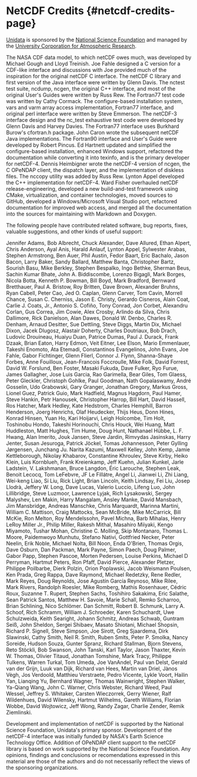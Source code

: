 NetCDF Credits {#netcdf-credits-page}
==============

[Unidata](http://www.unidata.ucar.edu/) is sponsored by the [National
Science Foundation](http://www.nsf.gov/) and managed by the [University
Corporation for Atmospheric Research](http://www.ucar.edu/).

The NASA CDF data model, to which netCDF owes much, was developed by
Michael Gough and Lloyd Treinish. Joe Fahle designed a C version for a
CDF-like interface and discussions with Joe provided much of the
inspiration for the original netCDF C interface. The netCDF C library
and first version of the Java interface were written by Glenn Davis. The
nctest test suite, ncdump, ncgen, the original C++ interface, and most
of the original User's Guides were written by Russ Rew. The Fortran77
test code was written by Cathy Cormack. The configure-based installation
system, vars and varm array access implementation, Fortran77 interface,
and original perl interface were written by Steve Emmerson. The netCDF-3
interface design and the nc\_test exhaustive test code were developed by
Glenn Davis and Harvey Davies. The Fortran77 interface uses Burkhard
Burow's cfortran.h package. John Caron wrote the subsequent netCDF Java
implementations. The Fortran90 interface and User's Guide were developed
by Robert Pincus. Ed Hartnett updated and simplified the configure-based
installation, enhanced Windows support, refactored the documentation
while converting it into texinfo, and is the primary developer for
netCDF-4. Dennis Heimbigner wrote the netCDF-4 version of ncgen, the C
OPeNDAP client, the dispatch layer, and the implementation of diskless
files. The nccopy utility was added by Russ Rew. Lynton Appel developed
the C++ implementation for netCDF-4. Ward Fisher overhauled netCDF release-engineering, developed a new build-and-test framework using CMake, virtualization, and container technologies, moved sources to GitHub, developed a Windows/Microsoft Visual Studio port, refactored documentation for improved web access, and merged all the documentation into the sources for maintaining with Markdown and Doxygen.

The following people have contributed related software, bug reports,
fixes, valuable suggestions, and other kinds of useful support:

Jennifer Adams, Bob Albrecht, Chuck Alexander, Dave Allured, Ethan
Alpert, Chris Anderson, Ayal Anis, Harald Anlauf, Lynton Appel,
Sylwester Arabas, Stephen Armstrong, Ben Auer, Phil Austin, Fedor Baart,
Eric Bachalo, Jason Bacon, Larry Baker, Sandy Ballard, Matthew Banta,
Christopher Bartz, Sourish Basu, Mike Berkley, Stephen Bespalko, Ingo
Bethke, Sherman Beus, Sachin Kumar Bhate, John A. Biddiscombe, Lorenzo
Bigagli, Mark Borges, Nicola Botta, Kenneth P. Bowman, Bill Boyd, Mark
Bradford, Bernward Bretthauer, Paul A. Bristow, Roy Britten, Dave Brown,
Alexander Bruhns, Ryan Cabell, Peter Cao, Jed O. Caplan, Glenn Carver,
Tom Cavin, Morrell Chance, Susan C. Cherniss, Jason E. Christy, Gerardo
Cisneros, Alain Coat, Carlie J. Coats, Jr., Antonio S. Cofiño, Tony
Conrad, Jon Corbet, Alexandru Corlan, Gus Correa, Jim Cowie, Alex
Crosby, Arlindo da Silva, Chris Dallimore, Rick Danielson, Alan Dawes,
Donald W. Denbo, Charles R. Denham, Arnaud Desitter, Sue Dettling, Steve
Diggs, Martin Dix, Michael Dixon, Jacek Dlugosz, Alastair Doherty,
Charles Doutriaux, Bob Drach, Ludovic Drouineau, Huaiyu Duan, Patrice
Dumas, Paul J. Durack, Frank Dzaak, Brian Eaton, Harry Edmon, Veit
Eitner, Lee Elson, Mario Emmenlauer, Takeshi Enomoto, Ata Etemadi,
Constantinos Evangelinos, John Evans, Joe Fahle, Gabor Fichtinger, Glenn
Flierl, Connor J. Flynn, Shanna-Shaye Forbes, Anne Fouilloux,
Jean-Francois Foccroulle, Mike Folk, David Forrest, David W. Forslund,
Ben Foster, Masaki Fukuda, Dave Fulker, Ryo Furue, James Gallagher, Jose
Luis Garcia, Rao Garimella, Bear Giles, Tom Glaess, Peter Gleckler,
Christoph Gohlke, Paul Goodman, Nath Gopalaswamy, André Gosselin, Udo
Grabowski, Gary Granger, Jonathan Gregory, Markus Gross, Lionel Guez,
Patrick Guio, Mark Hadfield, Magnus Hagdorn, Paul Hamer, Steve Hankin,
Petr Hanousek, Christopher Harrop, Bill Hart, David Hassell, Ros
Hatcher, Mark Hedley, Kate Hedstrom, Charles Hemphill, Barron Henderson,
Joerg Henrichs, Olaf Heudecker, Thijs Heus, Donn Hines, Konrad Hinsen,
Yuan Ho, Kari Hoijarvi, Leigh Holcombe, Tim Holt, Toshinobu Hondo,
Takeshi Horinouchi, Chris Houck, Wei Huang, Matt Huddleston, Matt
Hughes, Tim Hume, Doug Hunt, Nathanael Hübbe, L. F. Hwang, Alan Imerito,
Jouk Jansen, Steve Jardin, Rimvydas Jasinskas, Harry Jenter, Susan
Jesuroga, Patrick Jöckel, Tomas Johannesson, Peter Gylling Jørgensen,
Junchang Ju. Narita Kazumi, Maxwell Kelley, John Kemp, Jamie
Kettleborough, Nikolay Khabarov, Constantine Khroulev, Steve Kirby,
Heiko Klein, Luis Kornblueh, Frank Kreienkamp, Jeff Kuehn, Julian
Kunkel, Jarle Ladstein, V. Lakshmanan, Bruce Langdon, Éric Larouche,
Stephen Leak, Benoit Lecocq, Tom LeFebvre, JF Le Fillátre, Angel Li,
Jianwei Li, Zhi Liang, Wei-keng Liao, Si Liu, Rick Light, Brian Lincoln,
Keith Lindsay, Fei Liu, Josep Llodrà, Jeffery W. Long, Dave Lucas,
Valerio Luccio, Lifeng Luo, John Lillibridge, Steve Luzmoor, Lawrence
Lyjak, Rich Lysakowski, Sergey Malyshev, Len Makin, Harry Mangalam,
Ansley Manke, David Mansbach, Jim Mansbridge, Andreas Manschke, Chris
Marquardt, Marinna Martini, William C. Mattison, Craig Mattocks, Sean
McBride, Mike McCarrick, Bill McKie, Ron Melton, Roy Mendelssohn, Pavel
Michna, Barb Mihalas, Henry LeRoy Miller Jr., Philip Miller, Rakesh
Mithal, Masahiro Miiyaki, Kengo Miyamoto, Tushar Mohan, Christine C.
Molling, Skip Montanaro, Thomas L. Moore, Paidemwoyo Munhutu, Stefano
Nativi, Gottfried Necker, Peter Neelin, Erik Noble, Michael Nolta, Bill
Noon, Enda O'Brien, Thomas Orgis, Dave Osburn, Dan Packman, Mark Payne,
Simon Paech, Doug Palmer, Gabor Papp, Stephen Pascoe, Morten Pedersen,
Louise Perkins, Michael D Perryman, Hartmut Peters, Ron Pfaff, David
Pierce, Alexander Pletzer, Philippe Poilbarbe, Dierk Polzin, Orion
Poplawski, Jacob Weismann Poulsen, Ken Prada, Greg Rappa, Dave Raymond,
Michael Redetzky, Rene Redler, Mark Reyes, Doug Reynolds, Jose Agustín
García Reynoso, Mike Rilee, Mark Rivers, Randolph Roesler, Mike Romberg,
Mathis Rosenhauer, Cédric Roux, Suzanne T. Rupert, Stephen Sachs,
Toshihiro Sakakima, Eric Salathe, Sean Patrick Santos, Matthew H.
Savoie, Marie Schall, Remko Scharroo, Brian Schlining, Nico Schlömer.
Dan Schmitt, Robert B. Schmunk, Larry A. Schoof, Rich Schramm, William
J. Schroeder, Karen Schuchardt, Uwe Schulzweida, Keith Searight, Johann
Schmitz, Andreas Schwab, Guntram Seiß, John Sheldon, Sergei Shibaev,
Masato Shiotani, Michael Shopsin, Richard P. Signell, Steve Simpson, Joe
Sirott, Greg Sjaardema, Dirk Slawinski, Cathy Smith, Neil R. Smith,
Ruben Smits, Peter P. Smolka, Nancy Soreide, Hudson Souza, Gunter
Spranz, Richard Stallman, Bjorn Stevens, Reto Stöckli, Bob Swanson, John
Tanski, Karl Taylor, Jason Thaxter, Kevin W. Thomas, Olivier Titaud,
Jonathan Tomshine, Mark Tracy, Philippe Tulkens, Warren Turkal, Tom
Umeda, Joe VanAndel, Paul van Delst, Gerald van der Grijn, Luuk van
Dijk, Richard van Hees, Martin van Driel, Jànos Vègh, Jos Verdoold,
Matthieu Verstraete, Pedro Vicente, Lykle Voort, Hailin Yan, Lianqing
Yu, Bernhard Wagner, Thomas Wainwright, Stephen Walker, Ya-Qiang Wang,
John C. Warner, Chris Webster, Richard Weed, Paul Wessel, Jeffrey S.
Whitaker, Carsten Wieczorrek, Gerry Wiener, Ralf Wildenhues, David
Wilensky, Hartmut Wilhelms, Gareth Williams, Florian Wobbe, David
Wojtowicz, Jeff Wong, Randy Zagar, Charlie Zender, Remik Ziemlinski.

Development and implementation of netCDF is supported by the National
Science Foundation, Unidata's primary sponsor. Development of the
netCDF-4 interface was initially funded by NASA's Earth Science
Technology Office. Addition of OPeNDAP client support to the netCDF
library is based on work supported by the National Science Foundation.
Any opinions, findings and conclusions or recomendations expressed in
this material are those of the authors and do not necessarily reflect
the views of the sponsoring organizations.
